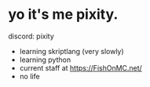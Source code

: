 # yo it's me pixity. 
  discord: pixity 
- learning skriptlang (very slowly)
- learning python
- current staff at https://FishOnMC.net/
- no life
